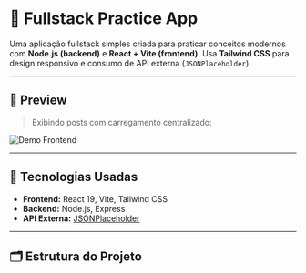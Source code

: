 # 🧩 Fullstack Practice App

Uma aplicação fullstack simples criada para praticar conceitos modernos com **Node.js (backend)** e **React + Vite (frontend)**. Usa **Tailwind CSS** para design responsivo e consumo de API externa (`JSONPlaceholder`).

---

## 📸 Preview

> Exibindo posts com carregamento centralizado:

![Demo Frontend](https://via.placeholder.com/800x400?text=Frontend+Preview)

---

## 🚀 Tecnologias Usadas

- **Frontend:** React 19, Vite, Tailwind CSS
- **Backend:** Node.js, Express
- **API Externa:** [JSONPlaceholder](https://jsonplaceholder.typicode.com/)

---

## 🗂️ Estrutura do Projeto

